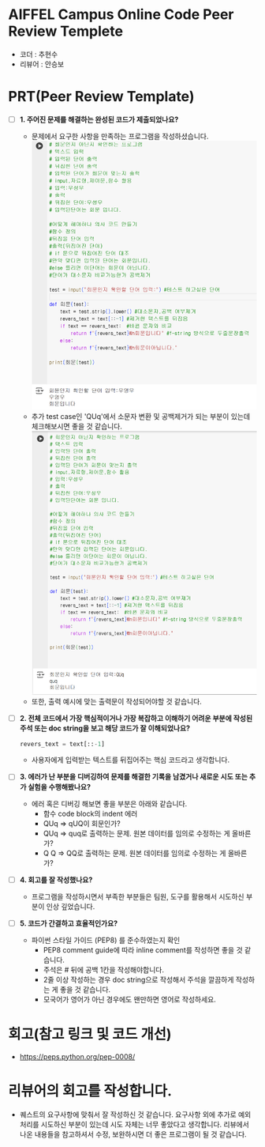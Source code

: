 # AIFFEL Campus Online Code Peer Review Templete
- 코더 : 추현수
- 리뷰어 : 안승보

# PRT(Peer Review Template)
- [ ]  **1. 주어진 문제를 해결하는 완성된 코드가 제출되었나요?**
    - 문제에서 요구한 사항을 만족하는 프로그램을 작성하셨습니다.
    ![result-capture](image-1.png)
    - 추가 test case인 'QUq'에서 소문자 변환 및 공백제거가 되는 부분이 있는데 체크해보시면 좋을 것 같습니다.
    ![test-case](image.png)
    - 또한, 출력 예시에 맞는 출력문이 작성되어야할 것 같습니다.

- [ ]  **2. 전체 코드에서 가장 핵심적이거나 가장 복잡하고 이해하기 어려운 부분에 작성된 
주석 또는 doc string을 보고 해당 코드가 잘 이해되었나요?**
    ```python
	revers_text = text[::-1]
    ```
    - 사용자에게 입력받는 텍스트를 뒤집어주는 핵심 코드라고 생각합니다.
        
- [ ]  **3. 에러가 난 부분을 디버깅하여 문제를 해결한 기록을 남겼거나
새로운 시도 또는 추가 실험을 수행해봤나요?**
    - 에러 혹은 디버깅 해보면 좋을 부분은 아래와 같습니다.
	    - 함수 code block의 indent 에러
	    - QUq => qUQ이 회문인가?
	    - QUq => quq로 출력하는 문제. 원본 데이터를 임의로 수정하는 게 올바른가?
	    - Q   Q => QQ로 출력하는 문제. 원본 데이터를 임의로 수정하는 게 올바른가?
        
- [ ]  **4. 회고를 잘 작성했나요?**
    - 프로그램을 작성하시면서 부족한 부분들은 팀원, 도구를 활용해서 시도하신 부분이 인상 깊었습니다.
        
- [ ]  **5. 코드가 간결하고 효율적인가요?**
    - 파이썬 스타일 가이드 (PEP8) 를 준수하였는지 확인
	    - PEP8 comment guide에 따라 inline comment를 작성하면 좋을 것 같습니다.
	    - 주석은 # 뒤에 공백 1칸을 작성해야합니다.
	    - 2줄 이상 작성하는 경우 doc string으로 작성해서 주석을 깔끔하게 작성하는 게 좋을 것 같습니다.
		- 모국어가 영어가 아닌 경우에도 왠만하면 영어로 작성하세요.

# 회고(참고 링크 및 코드 개선)
- https://peps.python.org/pep-0008/

# 리뷰어의 회고를 작성합니다.
- 퀘스트의 요구사항에 맞춰서 잘 작성하신 것 같습니다. 요구사항 외에 추가로 예외처리를 시도하신 부분이 있는데 시도 자체는 너무 좋았다고 생각합니다. 리뷰에서 나온 내용들을 참고하셔서 수정, 보완하시면 더 좋은 프로그램이 될 것 같습니다.